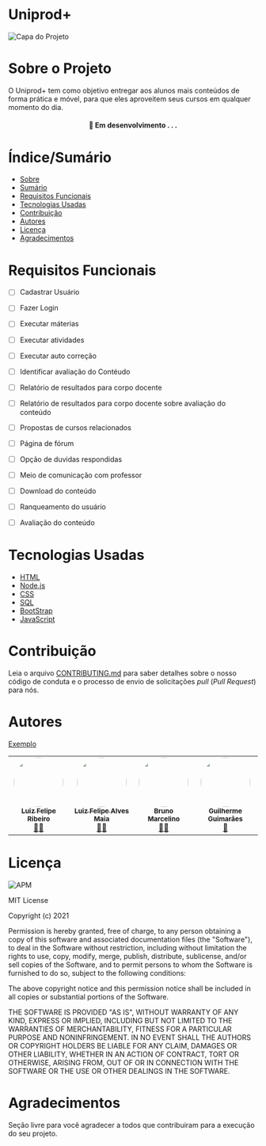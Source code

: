 
# Uniprod+

![Capa do Projeto](https://picsum.photos/850/280)

# Sobre o Projeto

O Uniprod+ tem como objetivo entregar aos alunos mais conteúdos de forma prática e móvel, para que eles aproveitem seus cursos em qualquer momento do dia.


<h4 align="center"> 
	🚧  Em desenvolvimento . . .
</h4>

# Índice/Sumário

* [Sobre](#sobre-o-projeto)
* [Sumário](#índice/sumário)
* [Requisitos Funcionais](#requisitos-funcionais)
* [Tecnologias Usadas](#tecnologias-usadas)
* [Contribuição](#contribuição)
* [Autores](#autores)
* [Licença](#licença)
* [Agradecimentos](#agradecimentos)


# Requisitos Funcionais 

- [ ] Cadastrar Usuário
- [ ] Fazer Login
- [ ] Executar máterias
- [ ] Executar atividades
- [ ] Executar auto correção
- [ ] Identificar avaliação do Contéudo
- [ ] Relatório de resultados para corpo docente
- [ ] Relatório de resultados para corpo docente sobre avaliação do conteúdo
- [ ] Propostas de cursos relacionados
- [ ] Página de fórum
- [ ] Opção de duvidas respondidas
- [ ] Meio de comunicação com professor
- [ ] Download do conteúdo
- [ ] Ranqueamento do usuário
- [ ] Avaliação do conteúdo



# Tecnologias Usadas

- [HTML](https://html.com/)
- [Node.js](https://nodejs.org/en/)
- [CSS](https://css.com/)
- [SQL](https://www.mysql.com/)
- [BootStrap](https://getbootstrap.com/)
- [JavaScript](https://www.javascript.com/)

# Contribuição

Leia o arquivo [CONTRIBUTING.md](CONTRIBUTING.md) para saber detalhes sobre o nosso código de conduta e o processo de envio de solicitações *pull* (*Pull Request*) para nós.

# Autores

[Exemplo](https://github.com/testing-library/react-testing-library#contributors)

<table>
    <tr>
        <td align="center"><a href="https://github.com/luizfelipe9"><img style="border-radius: 50%;"
                    src="https://avatars.githubusercontent.com/u/89615294?v=4"
                    width="100px;" alt="" /><br /><sub><b>Luiz Felipe Ribeiro</b></sub></a><br /><a
                href="https://github.com/luizfelipe9" title="LuizFelipeRibeiro">👨‍🚀</a></td>
        <td align="center"><a href="https://github.com/LuizFelipeAlvesMaia"><img style="border-radius: 50%;"
                    src="https://avatars.githubusercontent.com/u/71887325?v=4"
                    width="100px;" alt="" /><br /><sub><b>Luiz Felipe Alves Maia</b></sub></a><br /><a
                href="https://github.com/LuizFelipeAlvesMaia/" title="Rocketseat">👨‍🚀</a></td>
        <td align="center"><a href="https://github.com/BrunoMarcelinoEustaquioAssis"><img style="border-radius: 50%;"
                    src="https://avatars.githubusercontent.com/u/90558795?v=4" width="100px;"
                    alt="" /><br /><sub><b>Bruno Marcelino</b></sub></a><br /><a href="https://github.com/BrunoMarcelinoEustaquioAssis/"
                title="Rocketseat">👨‍🚀</a></td>
        <td align="center"><a href="https://github.com/guilhermeguimaraesn"><img style="border-radius: 50%;"
                    src="https://avatars.githubusercontent.com/u/90528608?v=4" width="100px;"
                    alt="" /><br /><sub><b>Guilherme Guimarães</b></sub></a><br /><a href="https://github.com/guilhermeguimaraesn/"
                title="Rocketseat">🚀</a></td>
    </tr>
</table>

# Licença
![APM](https://img.shields.io/apm/l/react)

MIT License

Copyright (c) 2021 

Permission is hereby granted, free of charge, to any person obtaining a copy
of this software and associated documentation files (the "Software"), to deal
in the Software without restriction, including without limitation the rights
to use, copy, modify, merge, publish, distribute, sublicense, and/or sell
copies of the Software, and to permit persons to whom the Software is
furnished to do so, subject to the following conditions:

The above copyright notice and this permission notice shall be included in all
copies or substantial portions of the Software.

THE SOFTWARE IS PROVIDED "AS IS", WITHOUT WARRANTY OF ANY KIND, EXPRESS OR
IMPLIED, INCLUDING BUT NOT LIMITED TO THE WARRANTIES OF MERCHANTABILITY,
FITNESS FOR A PARTICULAR PURPOSE AND NONINFRINGEMENT. IN NO EVENT SHALL THE
AUTHORS OR COPYRIGHT HOLDERS BE LIABLE FOR ANY CLAIM, DAMAGES OR OTHER
LIABILITY, WHETHER IN AN ACTION OF CONTRACT, TORT OR OTHERWISE, ARISING FROM,
OUT OF OR IN CONNECTION WITH THE SOFTWARE OR THE USE OR OTHER DEALINGS IN THE
SOFTWARE.
	

# Agradecimentos

Seção livre para você agradecer a todos que contribuiram para a execução do seu projeto.
